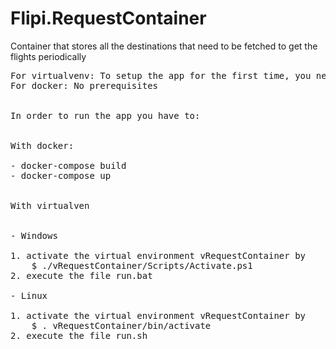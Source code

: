 # Flipi.RequestContainer
Container that stores all the destinations that need to be fetched to get the flights periodically

<pre>
For virtualvenv: To setup the app for the first time, you need to execute setup.ps1 in windows or setup.sh in linux
For docker: No prerequisites


In order to run the app you have to:


With docker:

- docker-compose build
- docker-compose up


With virtualven


- Windows

1. activate the virtual environment vRequestContainer by
    $ ./vRequestContainer/Scripts/Activate.ps1
2. execute the file run.bat

- Linux

1. activate the virtual environment vRequestContainer by
    $ . vRequestContainer/bin/activate
2. execute the file run.sh

</pre>
